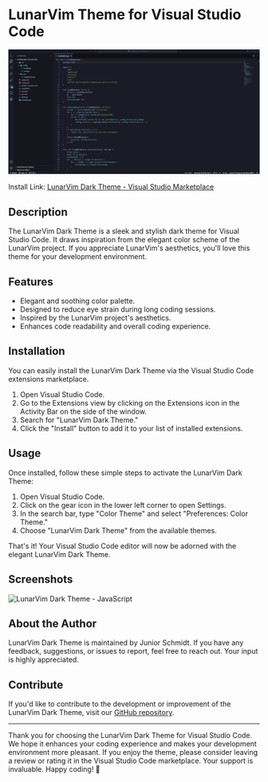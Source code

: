 # LunarVim Theme for Visual Studio Code

![LunarVim Dark Theme - Golang](https://raw.githubusercontent.com/JrSchmidtt/lunar-vscode-theme/refs/heads/main/assets/demo-golang.png)


Install Link: [LunarVim Dark Theme - Visual Studio Marketplace](https://marketplace.visualstudio.com/items?itemName=JuniorSchmidt.lunar-vscode-theme)

## Description

The LunarVim Dark Theme is a sleek and stylish dark theme for Visual Studio Code. It draws inspiration from the elegant color scheme of the LunarVim project. If you appreciate LunarVim's aesthetics, you'll love this theme for your development environment.

## Features

- Elegant and soothing color palette.
- Designed to reduce eye strain during long coding sessions.
- Inspired by the LunarVim project's aesthetics.
- Enhances code readability and overall coding experience.

## Installation

You can easily install the LunarVim Dark Theme via the Visual Studio Code extensions marketplace.

1. Open Visual Studio Code.
2. Go to the Extensions view by clicking on the Extensions icon in the Activity Bar on the side of the window.
3. Search for "LunarVim Dark Theme."
4. Click the "Install" button to add it to your list of installed extensions.

## Usage

Once installed, follow these simple steps to activate the LunarVim Dark Theme:

1. Open Visual Studio Code.
2. Click on the gear icon in the lower left corner to open Settings.
3. In the search bar, type "Color Theme" and select "Preferences: Color Theme."
4. Choose "LunarVim Dark Theme" from the available themes.

That's it! Your Visual Studio Code editor will now be adorned with the elegant LunarVim Dark Theme.

## Screenshots

![LunarVim Dark Theme - JavaScript](https://raw.githubusercontent.com/JrSchmidtt/lunar-vscode-theme/main/assets/demo.jpeg)

## About the Author

LunarVim Dark Theme is maintained by Junior Schmidt. If you have any feedback, suggestions, or issues to report, feel free to reach out. Your input is highly appreciated.

## Contribute

If you'd like to contribute to the development or improvement of the LunarVim Dark Theme, visit our [GitHub repository](https://github.com/JrSchmidtt/lunar-vscode-theme).

---

Thank you for choosing the LunarVim Dark Theme for Visual Studio Code. We hope it enhances your coding experience and makes your development environment more pleasant. If you enjoy the theme, please consider leaving a review or rating it in the Visual Studio Code marketplace. Your support is invaluable. Happy coding! 🚀
